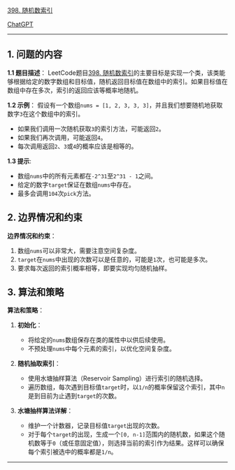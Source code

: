 [398. 随机数索引](https://leetcode.cn/problems/random-pick-index)

[ChatGPT](https://chat.openai.com/share/41b915da-7689-4495-8bc7-f945f9abe9bb)

---

## 1. 问题的内容
**1.1 题目描述**：
LeetCode题目[398. 随机数索引](https://leetcode.cn/problems/random-pick-index)的主要目标是实现一个类，该类能够根据给定的数字数组和目标值，随机返回目标值在数组中的索引。如果目标值在数组中存在多次，索引的返回应该等概率地随机。

**1.2 示例**：
假设有一个数组`nums = [1, 2, 3, 3, 3]`，并且我们想要随机地获取数字`3`在这个数组中的索引。

- 如果我们调用一次随机获取`3`的索引方法，可能返回`2`。
- 如果我们再次调用，可能返回`4`。
- 每次调用返回`2`、`3`或`4`的概率应该是相等的。

**1.3 提示**:
- 数组`nums`中的所有元素都在`-2^31`至`2^31 - 1`之间。
- 给定的数字`target`保证在数组`nums`中存在。
- 最多会调用`104`次`pick`方法。

## 2. 边界情况和约束
**边界情况和约束**：

1. 数组`nums`可以非常大，需要注意空间复杂度。
2. `target`在`nums`中出现的次数可以是任意的，可能是`1`次，也可能是多次。
3. 要求每次返回的索引概率相等，即要实现均匀随机抽样。

## 3. 算法和策略
**算法和策略**：

1. **初始化**：
   - 将给定的`nums`数组保存在类的属性中以供后续使用。
   - 不预处理`nums`中每个元素的索引，以优化空间复杂度。

2. **随机抽取索引**：
   - 使用水塘抽样算法（Reservoir Sampling）进行索引的随机选择。
   - 遍历数组，每次遇到目标值`target`时，以`1/n`的概率保留这个索引，其中`n`是到目前为止遇到`target`的次数。

3. **水塘抽样算法详解**：
   - 维护一个计数器，记录目标值`target`出现的次数。
   - 对于每个`target`的出现，生成一个`[0, n-1]`范围内的随机数，如果这个随机数等于`0`（或任意固定值），则选择当前的索引作为结果。这样可以确保每个索引被选中的概率都是`1/n`。

---